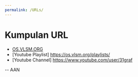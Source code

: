 ```yaml
---
permalink: /URLs/
---
```


# Kumpulan URL
* [OS.VLSM.ORG](https://os.vlsm.org/)
* [Youtube Playlist] https://os.vlsm.org/playlists/
* [Youtube Channel] https://www.youtube.com/user/31graf

-- AAN
